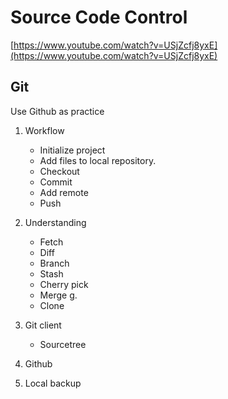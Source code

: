 # Source Code Control

[https://www.youtube.com/watch?v=USjZcfj8yxE](https://www.youtube.com/watch?v=USjZcfj8yxE)

## Git

Use Github as practice 

1. Workflow

	- Initialize project
	- Add files to local repository. 
	- Checkout 
	- Commit 
	- Add remote 
	- Push

2. Understanding 

	- Fetch 
	- Diff 
	- Branch 
	- Stash 
	- Cherry pick 
	- Merge g. 
	- Clone

3. Git client 
	- Sourcetree
	
4. Github

5. Local backup

